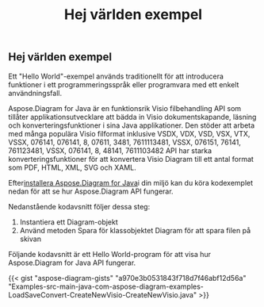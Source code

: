 ﻿---
title: Hej världen exempel
type: docs
weight: 100
url: /sv/java/hello-world-example/
---
## **Hej världen exempel**
Ett "Hello World"-exempel används traditionellt för att introducera funktioner i ett programmeringsspråk eller programvara med ett enkelt användningsfall.

Aspose.Diagram for Java är en funktionsrik Visio filbehandling API som tillåter applikationsutvecklare att bädda in Visio dokumentskapande, läsning och konverteringsfunktioner i sina Java applikationer. Den stöder att arbeta med många populära Visio filformat inklusive VSDX, VDX, VSD, VSX, VTX, VSSX, 076141, 076141, 8, 07611, 3481, 7611113481, VSSX, 076151, 76141, 761123481, VSSX, 076141, 8, 48141, 7611103482 API har starka konverteringsfunktioner för att konvertera Visio Diagram till ett antal format som PDF, HTML, XML, SVG och XAML.

Efter[installera Aspose.Diagram for Java](/diagram/sv/java/installation/)i din miljö kan du köra kodexemplet nedan för att se hur Aspose.Diagram API fungerar.

Nedanstående kodavsnitt följer dessa steg:

1. Instantiera ett Diagram-objekt
1. Använd metoden Spara för klassobjektet Diagram för att spara filen på skivan

Följande kodavsnitt är ett Hello World-program för att visa hur Aspose.Diagram for Java API fungerar.

{{< gist "aspose-diagram-gists" "a970e3b0531843f718d7f46abf12d56a" "Examples-src-main-java-com-aspose-diagram-examples-LoadSaveConvert-CreateNewVisio-CreateNewVisio.java" >}}




